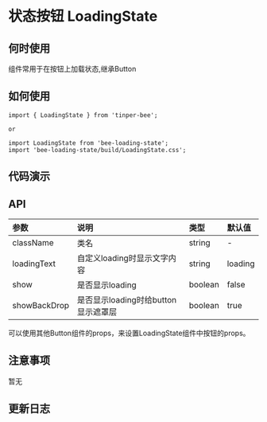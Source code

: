 # 状态按钮 LoadingState

## 何时使用
组件常用于在按钮上加载状态,继承Button

## 如何使用
```
import { LoadingState } from 'tinper-bee';

or

import LoadingState from 'bee-loading-state';
import 'bee-loading-state/build/LoadingState.css';

```

## 代码演示

## API

|参数|说明|类型|默认值|
|:--|:---|:--|:---|
|className|类名|string|-|
|loadingText|自定义loading时显示文字内容|string|loading|
|show|是否显示loading|boolean|false|
|showBackDrop|是否显示loading时给button显示遮罩层|boolean|true|

可以使用其他Button组件的props，来设置LoadingState组件中按钮的props。

## 注意事项

暂无

## 更新日志